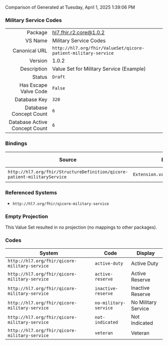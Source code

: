 Comparison of 
Generated at Tuesday, April 1, 2025 1:39:06 PM

### Military Service Codes

|      |     |
| ---: | --- |
| Package | hl7.fhir.r2.core@1.0.2 |
| VS Name | Military Service Codes |
| Canonical URL | `http://hl7.org/fhir/ValueSet/qicore-patient-military-service` |
| Version | 1.0.2 |
| Description | Value Set for Military Service (Example) |
| Status | `Draft` |
| Has Escape Valve Code | `False` |
| Database Key | `320` |
| Database Concept Count | `6` |
| Database Active Concept Count | `6` |
### Bindings

| Source | Element | Binding | Strength | Element Short |
| ------ | ------- | ------- | -------- | ------------- |
| `http://hl7.org/fhir/StructureDefinition/qicore-patient-militaryService` | `Extension.valueCodeableConcept` | `http://hl7.org/fhir/ValueSet/qicore-patient-military-service` | `Example` | Value of extension |

### Referenced Systems

* `http://hl7.org/fhir/qicore-military-service`
### Empty Projection

This Value Set resulted in no projection (no mappings to other packages).

### Codes

| System | Code | Display |
| ------ | ---- | ------- |
| `http://hl7.org/fhir/qicore-military-service` | `active-duty` | Active Duty |
| `http://hl7.org/fhir/qicore-military-service` | `active-reserve` | Active Reserve |
| `http://hl7.org/fhir/qicore-military-service` | `inactive-reserve` | Inactive Reserve |
| `http://hl7.org/fhir/qicore-military-service` | `no-military-service` | No Military Service |
| `http://hl7.org/fhir/qicore-military-service` | `not-indicated` | Not Indicated |
| `http://hl7.org/fhir/qicore-military-service` | `veteran` | Veteran |
